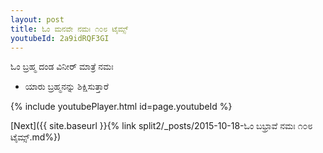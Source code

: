 ```yaml
---
layout: post
title: ಓಂ ಮನವೇ ನಮಃ ೧೦೮ ಟೈಮ್ಸ್
youtubeId: 2a9idRQF3GI
---
```

 
 
 ಓಂ ಬ್ರಹ್ಮ ದಂಡ ವಿನೀರ್ ಮಾತ್ರೆ ನಮಃ  
 
 - ಯಾರು ಬ್ರಹ್ಮನನ್ನು ಶಿಕ್ಷಿಸುತ್ತಾರೆ 
 
  
 
  
 
 
 
 
 
 


{% include youtubePlayer.html id=page.youtubeId %}
 
[Next]({{ site.baseurl }}{% link  split2/_posts/2015-10-18-ಓಂ ಬಭ್ರಾವೆ ನಮಃ ೧೦೮ ಟೈಮ್ಸ್.md%})
 
